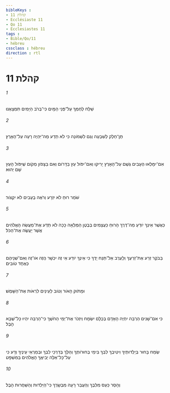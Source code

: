 ```yaml
---
bibleKeys : 
- קהלת 11
- Ecclésiaste 11
- Qo 11
- Ecclesiastes 11
tags : 
- Bible/Qo/11
- hébreu
cssclass : hébreu
direction : rtl
---
```


# קהלת 11

###### 1
שַׁלַּח לַחְמְךָ עַל־פְּנֵי הַמָּיִם כִּי־בְרֹב הַיָּמִים תִּמְצָאֶנּוּ׃
###### 2
תֶּן־חֵלֶק לְשִׁבְעָה וְגַם לִשְׁמֹונָה כִּי לֹא תֵדַע מַה־יִּהְיֶה רָעָה עַל־הָאָרֶץ׃
###### 3
אִם־יִמָּלְאוּ הֶעָבִים גֶּשֶׁם עַל־הָאָרֶץ יָרִיקוּ וְאִם־יִפֹּול עֵץ בַּדָּרֹום וְאִם בַּצָּפֹון מְקֹום שֶׁיִּפֹּול הָעֵץ שָׁם יְהוּא׃
###### 4
שֹׁמֵר רוּחַ לֹא יִזְרָע וְרֹאֶה בֶעָבִים לֹא יִקְצֹור׃
###### 5
כַּאֲשֶׁר אֵינְךָ יֹודֵעַ מַה־דֶּרֶךְ הָרוּחַ כַּעֲצָמִים בְּבֶטֶן הַמְּלֵאָה כָּכָה לֹא תֵדַע אֶת־מַעֲשֵׂה הָאֱלֹהִים אֲשֶׁר יַעֲשֶׂה אֶת־הַכֹּל׃
###### 6
בַּבֹּקֶר זְרַע אֶת־זַרְעֶךָ וְלָעֶרֶב אַל־תַּנַּח יָדֶךָ כִּי אֵינְךָ יֹודֵע אֵי זֶה יִכְשָׁר הֲזֶה אֹו־זֶה וְאִם־שְׁנֵיהֶם כְּאֶחָד טֹובִים׃
###### 7
וּמָתֹוק הָאֹור וְטֹוב לַעֵינַיִם לִרְאֹות אֶת־הַשָּׁמֶשׁ׃
###### 8
כִּי אִם־שָׁנִים הַרְבֵּה יִחְיֶה הָאָדָם בְּכֻלָּם יִשְׂמָח וְיִזְכֹּר אֶת־יְמֵי הַחֹשֶׁךְ כִּי־הַרְבֵּה יִהְיוּ כָּל־שֶׁבָּא הָבֶל׃
###### 9
שְׂמַח בָּחוּר בְּיַלְדוּתֶיךָ וִיטִיבְךָ לִבְּךָ בִּימֵי בְחוּרֹותֶךָ וְהַלֵּךְ בְּדַרְכֵי לִבְּךָ וּבְמַרְאֵי עֵינֶיךָ וְדָע כִּי עַל־כָּל־אֵלֶּה יְבִיאֲךָ הָאֱלֹהִים בַּמִּשְׁפָּט׃
###### 10
וְהָסֵר כַּעַס מִלִּבֶּךָ וְהַעֲבֵר רָעָה מִבְּשָׂרֶךָ כִּי־הַיַּלְדוּת וְהַשַּׁחֲרוּת הָבֶל׃
